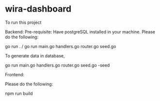 # wira-dashboard

To run this project

Backend:
Pre-requisite: Have postgreSQL installed in your machine.
Please do the following:

go run . / go run main.go handlers.go router.go seed.go

To generate data in database,

go run main.go handlers.go router.go seed.go -seed

Frontend:

Please do the following:

npm run build
